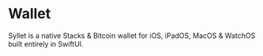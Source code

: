# Wallet

Syllet is a native Stacks &amp; Bitcoin wallet for iOS, iPadOS, MacOS &amp; WatchOS built entirely in SwiftUI.
